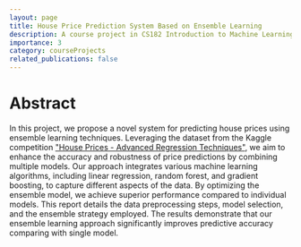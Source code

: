 ```yaml
---
layout: page
title: House Price Prediction System Based on Ensemble Learning
description: A course project in CS182 Introduction to Machine Learning
importance: 3
category: courseProjects
related_publications: false
---
```


# Abstract

In this project, we propose a novel system for predicting house prices using ensemble learning techniques. Leveraging the dataset from the Kaggle competition ["House Prices - Advanced Regression Techniques"](https://www.kaggle.com/competitions/house-prices-advanced-regression-techniques/leaderboard), we aim to enhance the accuracy and robustness of price predictions by combining multiple models. Our approach integrates various machine learning algorithms, including linear regression, random forest, and gradient boosting, to capture different aspects of the data. By optimizing the ensemble model, we achieve superior performance compared to individual models. This report details the data preprocessing steps, model selection, and the ensemble strategy employed. The results demonstrate that our ensemble learning approach significantly improves predictive accuracy comparing with single model.
